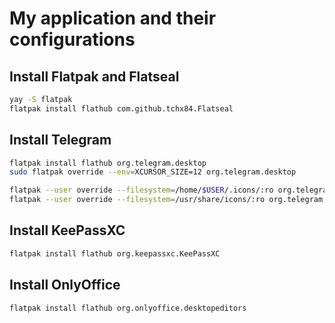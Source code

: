 # My application and their configurations

## Install Flatpak and Flatseal
```bash
yay -S flatpak
flatpak install flathub com.github.tchx84.Flatseal
```

## Install Telegram
```bash
flatpak install flathub org.telegram.desktop
sudo flatpak override --env=XCURSOR_SIZE=12 org.telegram.desktop

flatpak --user override --filesystem=/home/$USER/.icons/:ro org.telegram.desktop
flatpak --user override --filesystem=/usr/share/icons/:ro org.telegram.desktop
```

## Install KeePassXC
```bash
flatpak install flathub org.keepassxc.KeePassXC
```

## Install OnlyOffice
```bash
flatpak install flathub org.onlyoffice.desktopeditors
```
